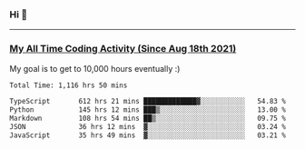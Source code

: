 ### Hi 🙂

---

### <a href="https://wakatime.com/@Eroxl">My All Time Coding Activity (Since Aug 18th 2021)</a>
My goal is to get to 10,000 hours eventually :)
<!--START_SECTION:waka-->

```txt
Total Time: 1,116 hrs 50 mins

TypeScript       612 hrs 21 mins █████████████▓░░░░░░░░░░░   54.83 %
Python           145 hrs 12 mins ███▒░░░░░░░░░░░░░░░░░░░░░   13.00 %
Markdown         108 hrs 54 mins ██▒░░░░░░░░░░░░░░░░░░░░░░   09.75 %
JSON             36 hrs 12 mins  ▓░░░░░░░░░░░░░░░░░░░░░░░░   03.24 %
JavaScript       35 hrs 49 mins  ▓░░░░░░░░░░░░░░░░░░░░░░░░   03.21 %
```

<!--END_SECTION:waka-->
